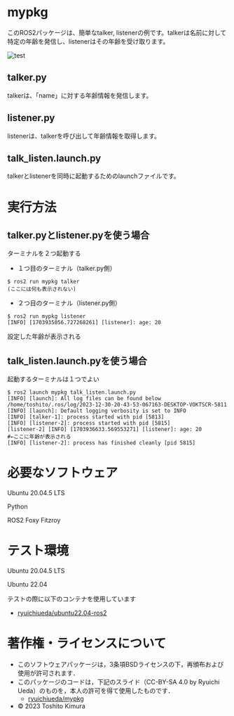 # mypkg

このROS2パッケージは、簡単なtalker, listenerの例です。talkerは名前に対して特定の年齢を発信し、listenerはその年齢を受け取ります。

![test](https://github.com/oO0x4x0Oo/mypkg/actions/workflows/test.yml/badge.svg)

## talker.py

talkerは、「name」に対する年齢情報を発信します。

## listener.py

listenerは、talkerを呼び出して年齢情報を取得します。

## talk_listen.launch.py

talkerとlistenerを同時に起動するためのlaunchファイルです。

# 実行方法

## talker.pyとlistener.pyを使う場合

ターミナルを２つ起動する
* １つ目のターミナル（talker.py側）

```
$ ros2 run mypkg talker
(ここには何も表示されない)
```

* ２つ目のターミナル（listener.py側）

```
$ ros2 run mypkg listener
[INFO] [1703935056.727268261] [listener]: age: 20
```

設定した年齢が表示される

## talk_listen.launch.pyを使う場合
起動するターミナルは１つでよい

 ```
$ ros2 launch mypkg talk_listen.launch.py
[INFO] [launch]: All log files can be found below /home/toshito/.ros/log/2023-12-30-20-43-53-067163-DESKTOP-VOKTSCR-5811
[INFO] [launch]: Default logging verbosity is set to INFO
[INFO] [talker-1]: process started with pid [5813]
[INFO] [listener-2]: process started with pid [5815]
[listener-2] [INFO] [1703936633.569553271] [listener]: age: 20       #←ここに年齢が表示される
[INFO] [listener-2]: process has finished cleanly [pid 5815]
```

# 必要なソフトウェア
Ubuntu 20.04.5 LTS

Python

ROS2 Foxy Fitzroy

# テスト環境
Ubuntu 20.04.5 LTS

Ubuntu 22.04

テストの際に以下のコンテナを使用しています
* [ryuichiueda/ubuntu22.04-ros2](https://hub.docker.com/repository/docker/ryuichiueda/ubuntu22.04-ros2)

# 著作権・ライセンスについて
* このソフトウェアパッケージは，3条項BSDライセンスの下，再頒布および使用が許可されます．
* このパッケージのコードは，下記のスライド（CC-BY-SA 4.0 by Ryuichi Ueda）のものを，本人の許可を得て使用したものです．
     * [ryuichiueda/mypkg](https://github.com/ryuichiueda/mypkg)
* © 2023 Toshito Kimura
